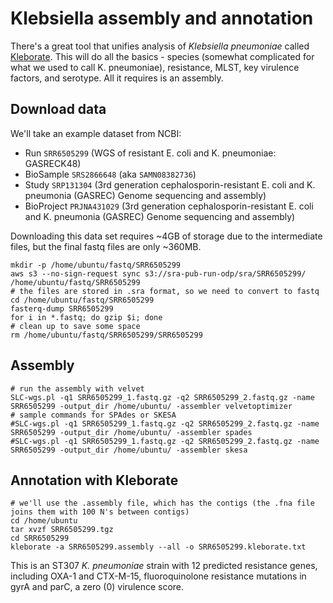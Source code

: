 # Klebsiella assembly and annotation

There's a great tool that unifies analysis of *Klebsiella pneumoniae* called [Kleborate](https://github.com/katholt/Kleborate).
This will do all the basics - species (somewhat complicated for what we used to call K. pneumoniae), resistance, MLST, key virulence factors, and serotype.
All it requires is an assembly.

## Download data

We'll take an example dataset from NCBI:
* Run `SRR6505299` (WGS of resistant E. coli and K. pneumoniae: GASRECK48)
* BioSample `SRS2866648` (aka `SAMN08382736`)
* Study `SRP131304` (3rd generation cephalosporin-resistant E. coli and K. pneumonia (GASREC) Genome sequencing and assembly)
* BioProject `PRJNA431029` (3rd generation cephalosporin-resistant E. coli and K. pneumonia (GASREC) Genome sequencing and assembly)

Downloading this data set requires ~4GB of storage due to the intermediate files, but the final fastq files are only ~360MB.
```
mkdir -p /home/ubuntu/fastq/SRR6505299
aws s3 --no-sign-request sync s3://sra-pub-run-odp/sra/SRR6505299/ /home/ubuntu/fastq/SRR6505299
# the files are stored in .sra format, so we need to convert to fastq
cd /home/ubuntu/fastq/SRR6505299
fasterq-dump SRR6505299
for i in *.fastq; do gzip $i; done
# clean up to save some space
rm /home/ubuntu/fastq/SRR6505299/SRR6505299
```

## Assembly
```
# run the assembly with velvet
SLC-wgs.pl -q1 SRR6505299_1.fastq.gz -q2 SRR6505299_2.fastq.gz -name SRR6505299 -output_dir /home/ubuntu/ -assembler velvetoptimizer
# sample commands for SPAdes or SKESA
#SLC-wgs.pl -q1 SRR6505299_1.fastq.gz -q2 SRR6505299_2.fastq.gz -name SRR6505299 -output_dir /home/ubuntu/ -assembler spades
#SLC-wgs.pl -q1 SRR6505299_1.fastq.gz -q2 SRR6505299_2.fastq.gz -name SRR6505299 -output_dir /home/ubuntu/ -assembler skesa
```

## Annotation with Kleborate
```
# we'll use the .assembly file, which has the contigs (the .fna file joins them with 100 N's between contigs)
cd /home/ubuntu
tar xvzf SRR6505299.tgz
cd SRR6505299
kleborate -a SRR6505299.assembly --all -o SRR6505299.kleborate.txt
```
This is an ST307 *K. pneumoniae* strain with 12 predicted resistance genes, including OXA-1 and CTX-M-15, fluoroquinolone resistance mutations in gyrA and parC, a zero (0) virulence score.
